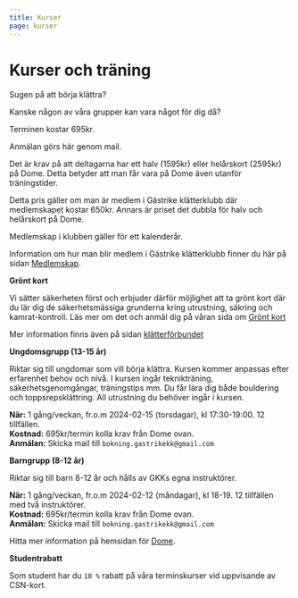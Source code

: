 ```yaml
---
title: Kurser
page: kurser
---
```


# Kurser och träning

Sugen på att börja klättra?

Kanske någon av våra grupper kan vara något för dig då?

Terminen kostar 695kr.

Anmälan görs här genom mail.

Det är krav på att deltagarna har ett halv (1595kr) eller helårskort (2595kr) på Dome. Detta betyder att man får vara på Dome även utanför träningstider.

Detta pris gäller om man är medlem i Gästrike klätterklubb där medlemskapet kostar 650kr. Annars är priset det dubbla för halv och helårskort på Dome.

Medlemskap i klubben gäller för ett kalenderår.

Information om hur man blir medlem i Gästrike klätterklubb finner du här på sidan [Medlemskap](./medlemskap).

**Grönt kort**

Vi sätter säkerheten först och erbjuder därför möjlighet att ta grönt kort där du lär dig de säkerhetsmässiga grunderna kring utrustning, säkring och kamrat-kontroll. Läs mer om det och anmäl dig på våran sida om <a href="/posts/Kurs Grönt kort">Grönt kort</a>

Mer information finns även på sidan <a href="https://www.klatterforbundet.se/utbildning/gront-och-rott-kort/" target="_blank">klätterförbundet</a>


**Ungdomsgrupp (13-15 år)**

Riktar sig till ungdomar som vill börja klättra. Kursen kommer anpassas efter erfarenhet behov och nivå. I kursen ingår teknikträning, säkerhetsgenomgångar, träningstips mm. Du får lära dig både bouldering och toppsrepsklättring. All utrustning du behöver ingår i kursen.

**När:** 1 gång/veckan, fr.o.m 2024-02-15 (torsdagar), kl 17:30-19:00. 12 tillfällen.\
**Kostnad:** 695kr/termin kolla krav från Dome ovan.\
**Anmälan:** Skicka mail till `bokning.gastrikekk@gmail.com`

**Barngrupp (8-12 år)**

Riktar sig till barn 8-12 år och hålls av GKKs egna instruktörer.

**När:** 1 gång/veckan, fr.o.m 2024-02-12 (måndagar), kl 18-19. 12 tillfällen med två instruktörer.\
**Kostnad:** 695kr/termin kolla krav från Dome ovan.\
**Anmälan:** Skicka mail till `bokning.gastrikekk@gmail.com`

Hitta mer information på hemsidan för <a href="https://www.thedome.se/" target="_blank">Dome</a>.

**Studentrabatt**

Som student har du `10 %` rabatt på våra terminskurser vid uppvisande av CSN-kort.